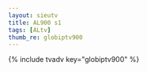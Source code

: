 ```yaml
--- 
layout: sieutv
title: AL900 s1
tags: [ALtv]
thumb_re: globiptv900
---
```

{% include tvadv key="globiptv900" %} 
